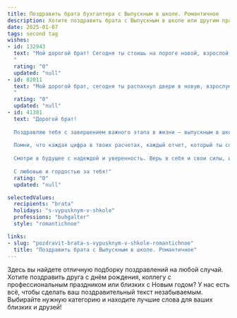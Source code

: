 ```yaml
---
title: Поздравить брата бухгалтера с Выпускным в школе. Романтичное
description: Хотите поздравить брата с Выпускным в школе или другим праздником? Наш ИИ создаст незабываемое поздравление, а вы обязательно выделитесь среди других.  
date: 2025-01-07
tags: second tag
wishes:
- id: 132943
  text: "Мой дорогой брат! Сегодня ты стоишь на пороге новой, взрослой жизни, с дипломом бухгалтера в руках – символом твоей целеустремленности и невероятного трудолюбия.  Пусть этот день запомнится тебе как начало прекрасного путешествия, полного ярких событий и удивительных открытий.  Пусть твой путь будет освещен не только светом знаний, но и теплом любви, веры в себя и удачи.  Я бесконечно горжусь тобой и желаю тебе счастья, больших успехов и исполнения всех твоих самых заветных желаний!
  "
  rating: "0"
  updated: "null"
- id: 82011
  text: "Мой дорогой брат, сегодня ты распахнул двери в новую, взрослую жизнь! Пусть путь бухгалтера, выбранный тобой, станет не просто профессией, а призванием, где тебя ждет успех, стабильность и яркие перспективы.  Ты всегда был способен на многое, и я верю, что ты добьешься всего, чего желаешь. Поздравляю тебя с окончанием школы и желаю, чтобы твоя жизнь была наполнена счастьем, любовью и безграничными возможностями!
  "
  rating: "0"
  updated: "null"
- id: 41381
  text: "Дорогой брат!
  
  Поздравляю тебя с завершением важного этапа в жизни — выпускным в школе! Этот день озаряет твою жизнь новыми мечтами и свершениями. Ты вступаешь в мир, где каждый шаг будет заполняться знаниями и навыками, которые помогут достичь высот в профессии бухгалтера.
  
  Помни, что каждая цифра в твоих расчетах, каждый отчет, который ты составишь, будет отражать твою увлеченность и стремление к совершенству. Ты не просто будешь вести учет, ты будешь создавать гармонию из чисел, превращая их в успешные истории.
  
  Смотри в будущее с надеждой и уверенность. Верь в себя и свои силы, и пусть каждый день приносит радость открытия. Желаю тебе счастья, вдохновения на пути к твоей мечте и, главное, любви к своему делу. Пусть твой профессиональный путь будет светлым и успешным!
  
  С любовью и гордостью за тебя!"
  rating: "0"
  updated: "null"

selectedValues:
  recipients: "brata"
  holidays: "s-vypusknym-v-shkole"
  professions: "buhgalter"
  style: "romantichnoe"

links:
- slug: "pozdravit-brata-s-vypusknym-v-shkole-romantichnoe"
  title: "Поздравить брата с Выпускным в школе. Романтичное"
---
```


Здесь вы найдете отличную подборку поздравлений на любой случай.
Хотите поздравить друга с днём рождения, коллегу с профессиональным праздником или близких с Новым годом? У нас есть всё, чтобы сделать ваш поздравительный текст незабываемым. Выбирайте нужную категорию и находите лучшие слова для ваших близких и друзей!
